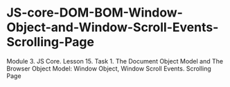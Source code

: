# JS-core-DOM-BOM-Window-Object-and-Window-Scroll-Events-Scrolling-Page
Module 3. JS Core. Lesson 15. Task 1. The Document Object Model and The Browser Object Model: Window Object, Window Scroll Events. Scrolling Page
